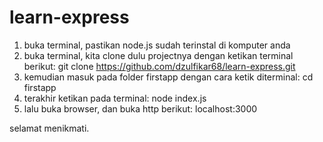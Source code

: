 # learn-express

1. buka terminal, pastikan node.js sudah terinstal di komputer anda
2. buka terminal, kita clone dulu projectnya dengan ketikan terminal berikut: git clone https://github.com/dzulfikar68/learn-express.git
3. kemudian masuk pada folder firstapp dengan cara ketik diterminal: cd firstapp
4. terakhir ketikan pada terminal: node index.js
6. lalu buka browser, dan buka http berikut: localhost:3000

selamat menikmati.
